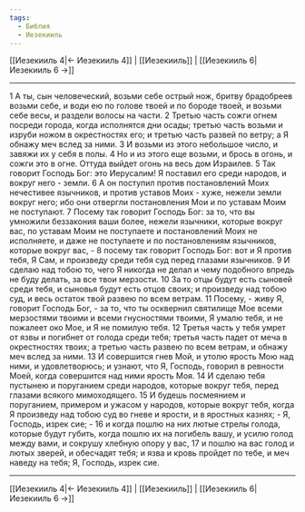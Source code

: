 ```yaml
---
tags:
  - Библия
  - Иезекииль
---
```

[[Иезекииль 4|← Иезекииль 4]] | [[Иезекииль]] | [[Иезекииль 6|Иезекииль 6 →]]

---
1 А ты, сын человеческий, возьми себе острый нож, бритву брадобреев возьми себе, и води ею по голове твоей и по бороде твоей, и возьми себе весы, и раздели волосы на части.
2 Третью часть сожги огнем посреди города, когда исполнятся дни осады; третью часть возьми и изруби ножом в окрестностях его; и третью часть развей по ветру; а Я обнажу меч вслед за ними.
3 И возьми из этого небольшое число, и завяжи их у себя в полы.
4 Но и из этого еще возьми, и брось в огонь, и сожги это в огне. Оттуда выйдет огонь на весь дом Израилев.
5 Так говорит Господь Бог: это Иерусалим! Я поставил его среди народов, и вокруг него - земли.
6 А он поступил против постановлений Моих нечестивее язычников, и против уставов Моих - хуже, нежели земли вокруг него; ибо они отвергли постановления Мои и по уставам Моим не поступают.
7 Посему так говорит Господь Бог: за то, что вы умножили беззакония ваши более, нежели язычники, которые вокруг вас, по уставам Моим не поступаете и постановлений Моих не исполняете, и даже не поступаете и по постановлениям язычников, которые вокруг вас, -
8 посему так говорит Господь Бог: вот и Я против тебя, Я Сам, и произведу среди тебя суд перед глазами язычников.
9 И сделаю над тобою то, чего Я никогда не делал и чему подобного впредь не буду делать, за все твои мерзости.
10 За то отцы будут есть сыновей среди тебя, и сыновья будут есть отцов своих; и произведу над тобою суд, и весь остаток твой развею по всем ветрам.
11 Посему, - живу Я, говорит Господь Бог, - за то, что ты осквернил святилище Мое всеми мерзостями твоими и всеми гнусностями твоими, Я умалю тебя, и не пожалеет око Мое, и Я не помилую тебя.
12 Третья часть у тебя умрет от язвы и погибнет от голода среди тебя; третья часть падет от меча в окрестностях твоих; а третью часть развею по всем ветрам, и обнажу меч вслед за ними.
13 И совершится гнев Мой, и утолю ярость Мою над ними, и удовлетворюсь; и узнают, что Я, Господь, говорил в ревности Моей, когда совершится над ними ярость Моя.
14 И сделаю тебя пустынею и поруганием среди народов, которые вокруг тебя, перед глазами всякого мимоходящего.
15 И будешь посмеянием и поруганием, примером и ужасом у народов, которые вокруг тебя, когда Я произведу над тобою суд во гневе и ярости, и в яростных казнях; - Я, Господь, изрек сие; -
16 и когда пошлю на них лютые стрелы голода, которые будут губить, когда пошлю их на погибель вашу, и усилю голод между вами, и сокрушу хлебную опору у вас,
17 и пошлю на вас голод и лютых зверей, и обесчадят тебя; и язва и кровь пройдет по тебе, и меч наведу на тебя; Я, Господь, изрек сие.

---
[[Иезекииль 4|← Иезекииль 4]] | [[Иезекииль]] | [[Иезекииль 6|Иезекииль 6 →]]